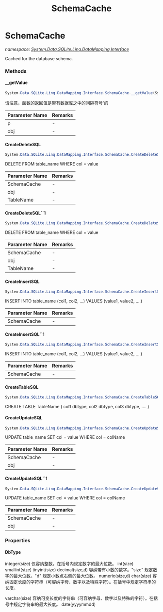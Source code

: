 ﻿---
title: SchemaCache
---

# SchemaCache
_namespace: [System.Data.SQLite.Linq.DataMapping.Interface](N-System.Data.SQLite.Linq.DataMapping.Interface.html)_

Cached for the database schema.

### Methods

#### __getValue
```csharp
System.Data.SQLite.Linq.DataMapping.Interface.SchemaCache.__getValue(System.Data.SQLite.Linq.DataMapping.Interface.SchemaCache,System.Object)
```
请注意，函数的返回值是带有数据库之中的间隔符号'的

|Parameter Name|Remarks|
|--------------|-------|
|p|-|
|obj|-|


#### CreateDeleteSQL
```csharp
System.Data.SQLite.Linq.DataMapping.Interface.SchemaCache.CreateDeleteSQL(System.Data.SQLite.Linq.DataMapping.Interface.SchemaCache[],System.Object,System.String)
```
DELETE FROM table_name WHERE col = value

|Parameter Name|Remarks|
|--------------|-------|
|SchemaCache|-|
|obj|-|
|TableName|-|


#### CreateDeleteSQL``1
```csharp
System.Data.SQLite.Linq.DataMapping.Interface.SchemaCache.CreateDeleteSQL``1(System.Data.SQLite.Linq.DataMapping.Interface.SchemaCache[],``0,System.String)
```
DELETE FROM table_name WHERE col = value

|Parameter Name|Remarks|
|--------------|-------|
|SchemaCache|-|
|obj|-|
|TableName|-|


#### CreateInsertSQL
```csharp
System.Data.SQLite.Linq.DataMapping.Interface.SchemaCache.CreateInsertSQL(System.Data.SQLite.Linq.DataMapping.Interface.SchemaCache[],System.Object,System.String)
```
INSERT INTO table_name (col1, col2, ...) VALUES (value1, value2, ....)

|Parameter Name|Remarks|
|--------------|-------|
|SchemaCache|-|


#### CreateInsertSQL``1
```csharp
System.Data.SQLite.Linq.DataMapping.Interface.SchemaCache.CreateInsertSQL``1(System.Data.SQLite.Linq.DataMapping.Interface.SchemaCache[],``0,System.String)
```
INSERT INTO table_name (col1, col2, ...) VALUES (value1, value2, ....)

|Parameter Name|Remarks|
|--------------|-------|
|SchemaCache|-|


#### CreateTableSQL
```csharp
System.Data.SQLite.Linq.DataMapping.Interface.SchemaCache.CreateTableSQL(System.Data.SQLite.Linq.DataMapping.Interface.TableDump[])
```
CREATE TABLE TableName
 (
 col1 dbtype,
 col2 dbtype,
 col3 dbtype,
 ....
 )

#### CreateUpdateSQL
```csharp
System.Data.SQLite.Linq.DataMapping.Interface.SchemaCache.CreateUpdateSQL(System.Data.SQLite.Linq.DataMapping.Interface.SchemaCache[],System.Object,System.String)
```
UPDATE table_name SET col = value WHERE col = colName

|Parameter Name|Remarks|
|--------------|-------|
|SchemaCache|-|
|obj|-|


#### CreateUpdateSQL``1
```csharp
System.Data.SQLite.Linq.DataMapping.Interface.SchemaCache.CreateUpdateSQL``1(System.Data.SQLite.Linq.DataMapping.Interface.SchemaCache[],``0,System.String)
```
UPDATE table_name SET col = value WHERE col = colName

|Parameter Name|Remarks|
|--------------|-------|
|SchemaCache|-|
|obj|-|




### Properties

#### DbType
integer(size) 仅容纳整数。在括号内规定数字的最大位数。
 int(size)
 smallint(size)
 tinyint(size)
 decimal(size,d) 容纳带有小数的数字。"size" 规定数字的最大位数。"d" 规定小数点右侧的最大位数。
 numeric(size,d)
 char(size) 容纳固定长度的字符串（可容纳字母、数字以及特殊字符）。在括号中规定字符串的长度。
 
 varchar(size) 容纳可变长度的字符串（可容纳字母、数字以及特殊的字符）。在括号中规定字符串的最大长度。
 date(yyyymmdd)

